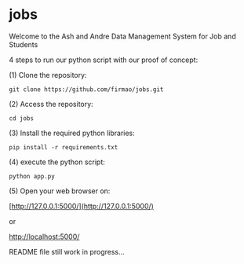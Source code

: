 # jobs
Welcome to the Ash and Andre Data Management System for Job and Students

4 steps to run our python script with our proof of concept:

(1) Clone the repository:
```
git clone https://github.com/firmao/jobs.git
```
(2) Access the repository:
```
cd jobs
```
(3) Install the required python libraries:
```
pip install -r requirements.txt
```
(4) execute the python script:
```
python app.py
```
(5) Open your web browser on:

[http://127.0.0.1:5000/](http://127.0.0.1:5000/)

or 

[http://localhost:5000/](http://localhost:5000/)


README file still work in progress...
